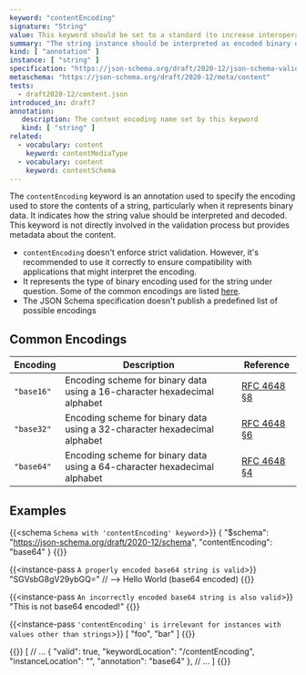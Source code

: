 ```yaml
---
keyword: "contentEncoding"
signature: "String"
value: This keyword should be set to a standard (to increase interoperability) encoding name such as those defined in [RFC 4648](https://www.rfc-editor.org/info/rfc4686)
summary: "The string instance should be interpreted as encoded binary data and decoded using the encoding named by this property."
kind: [ "annotation" ]
instance: [ "string" ]
specification: "https://json-schema.org/draft/2020-12/json-schema-validation.html#section-8.3"
metaschema: "https://json-schema.org/draft/2020-12/meta/content"
tests:
  - draft2020-12/content.json
introduced_in: draft7
annotation:
   description: The content encoding name set by this keyword
   kind: [ "string" ]
related:
  - vocabulary: content
    keyword: contentMediaType
  - vocabulary: content
    keyword: contentSchema
---
```


The `contentEncoding` keyword is an annotation used to specify the encoding used to store the contents of a string, particularly when it represents binary data. It indicates how the string value should be interpreted and decoded. This keyword is not directly involved in the validation process but provides metadata about the content.

* `contentEncoding` doesn't enforce strict validation. However, it's recommended to use it correctly to ensure compatibility with applications that might interpret the encoding.
* It represents the type of binary encoding used for the string under question. Some of the common encodings are listed [here](#common-encodings).
* The JSON Schema specification doesn't publish a predefined list of possible encodings

## Common Encodings

| Encoding   | Description                                                                                     | Reference |
|------------|-------------------------------------------------------------------------------------------------|-----------|
| `"base16"` | Encoding scheme for binary data using a 16-character hexadecimal alphabet                       | [RFC 4648 §8](https://datatracker.ietf.org/doc/html/rfc4648#section-8) |
| `"base32"` | Encoding scheme for binary data using a 32-character hexadecimal alphabet                                   | [RFC 4648 §6](https://datatracker.ietf.org/doc/html/rfc4648#section-6) |
| `"base64"` | Encoding scheme for binary data using a 64-character hexadecimal alphabet | [RFC 4648 §4](https://datatracker.ietf.org/doc/html/rfc4648#section-4) |

## Examples

{{<schema `Schema with 'contentEncoding' keyword`>}}
{
  "$schema": "https://json-schema.org/draft/2020-12/schema",
  "contentEncoding": "base64"
}
{{</schema>}}

{{<instance-pass `A properly encoded base64 string is valid`>}}
"SGVsbG8gV29ybGQ="    // --> Hello World (base64 encoded)
{{</instance-pass>}}

{{<instance-pass `An incorrectly encoded base64 string is also valid`>}}
"This is not base64 encoded!"
{{</instance-pass>}}

{{<instance-pass `'contentEncoding' is irrelevant for instances with values other than strings`>}}
[ "foo", "bar" ]
{{</instance-pass>}}

{{<instance-annotation>}}
[
  // ...
  {
    "valid": true,
    "keywordLocation": "/contentEncoding",
    "instanceLocation": "",
    "annotation": "base64"
  },
  // ...
]
{{</instance-annotation>}}
